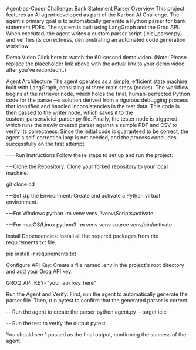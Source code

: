 Agent-as-Coder Challenge: Bank Statement Parser
Overview
This project features an AI agent developed as part of the Karbon AI Challenge. The agent's primary goal is to automatically generate a Python parser for bank statement PDFs. The system is built using LangGraph and the Groq API. When executed, the agent writes a custom parser script (icici_parser.py) and verifies its correctness, demonstrating an automated code generation workflow.

Demo Video
Click here to watch the 60-second demo video.
(Note: Please replace the placeholder link above with the actual link to your demo video after you've recorded it.)

Agent Architecture
The agent operates as a simple, efficient state machine built with LangGraph, consisting of three main steps (nodes). The workflow begins at the retriever node, which holds the final, human-perfected Python code for the parser—a solution derived from a rigorous debugging process that identified and handled inconsistencies in the test data. This code is then passed to the writer node, which saves it to the custom_parsers/icici_parser.py file. Finally, the tester node is triggered, which runs the newly created parser against a sample PDF and CSV to verify its correctness. Since the initial code is guaranteed to be correct, the agent's self-correction loop is not needed, and the process concludes successfully on the first attempt.

----Run Instructions
Follow these steps to set up and run the project:

---Clone the Repository:
Clone your forked repository to your local machine.

git clone <your-repository-url>
cd <repository-name>

---Set Up the Environment:
Create and activate a Python virtual environment.

---For Windows
python -m venv venv
.\venv\Scripts\activate

---For macOS/Linux
python3 -m venv venv
source venv/bin/activate

Install Dependencies:
Install all the required packages from the requirements.txt file.

pip install -r requirements.txt

Configure API Key:
Create a file named .env in the project's root directory and add your Groq API key:

GROQ_API_KEY="your_api_key_here"

Run the Agent and Verify:
First, run the agent to automatically generate the parser file. Then, run pytest to confirm that the generated parser is correct.

-- Run the agent to create the parser
python agent.py --target icici

-- Run the test to verify the output
pytest

You should see 1 passed as the final output, confirming the success of the agent.
